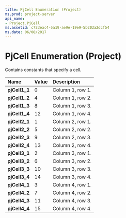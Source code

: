 ```yaml
---
title: PjCell Enumeration (Project)
ms.prod: project-server
api_name:
- Project.PjCell
ms.assetid: c723eac4-6a19-ae9e-19e9-5b203a2dcf54
ms.date: 06/08/2017
---
```



# PjCell Enumeration (Project)

Contains constants that specify a cell.



|**Name**|**Value**|**Description**|
|:-----|:-----|:-----|
|**pjCell1_1**|0|Column 1, row 1.|
|**pjCell1_2**|4|Column 1, row 2.|
|**pjCell1_3**|8|Column 1, row 3.|
|**pjCell1_4**|12|Column 1, row 4.|
|**pjCell2_1**|1|Column 2, row 1.|
|**pjCell2_2**|5|Column 2, row 2.|
|**pjCell2_3**|9|Column 2, row 3.|
|**pjCell2_4**|13|Column 2, row 4.|
|**pjCell3_1**|2|Column 3, row 1.|
|**pjCell3_2**|6|Column 3, row 2.|
|**pjCell3_3**|10|Column 3, row 3.|
|**pjCell3_4**|14|Column 3, row 4.|
|**pjCell4_1**|3|Column 4, row 1.|
|**pjCell4_2**|7|Column 4, row 2.|
|**pjCell4_3**|11|Column 4, row 3.|
|**pjCell4_4**|15|Column 4, row 4.|

